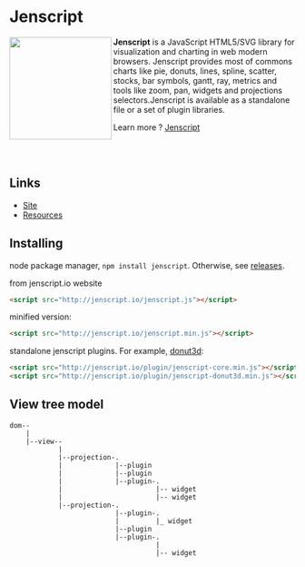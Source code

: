 # Jenscript

<a href="http://jenscript.io"><img width="180" height="180" src="http://jenscript.io/svg/jenscript.svg"  align="left"></a>
**Jenscript** is a JavaScript HTML5/SVG library for visualization and charting in web modern browsers. Jenscript provides most of commons charts
like pie, donuts, lines, spline, scatter, stocks, bar symbols, gantt, ray, metrics and tools like zoom, pan, widgets and projections selectors.Jenscript 
is available as a standalone file or a set of plugin libraries.

Learn more ? [Jenscript](http://jenscript.io)  
  
    
<br><br>

## Links

* [Site](http://jenscript.io)
* [Resources](http://jenscript.io/jenscript/charts/samples/)

## Installing

node package manager, `npm install jenscript`. Otherwise, see [releases](https://github.com/sjanaud/jenscript/releases).


from jenscript.io website

```html
<script src="http://jenscript.io/jenscript.js"></script>
```

minified version:

```html
<script src="http://jenscript.io/jenscript.min.js"></script>
```

standalone jenscript plugins. For example, [donut3d](https://github.com/sjanaud/jenscript/tree/master/src/plugins/donut3d):

```html
<script src="http://jenscript.io/plugin/jenscript-core.min.js"></script>
<script src="http://jenscript.io/plugin/jenscript-donut3d.min.js"></script>
```

## View tree model

```
dom--
    |
    |--view--
            |
            |--projection-.
            |             |--plugin
            |             |--plugin
            |             |--plugin-.
            |                       |-- widget
            |                       |-- widget
            |--projection-.
                          |--plugin-.
                          |         |_ widget
                          |--plugin
                          |--plugin-.
                                    |
                                    |-- widget
                          
```          

